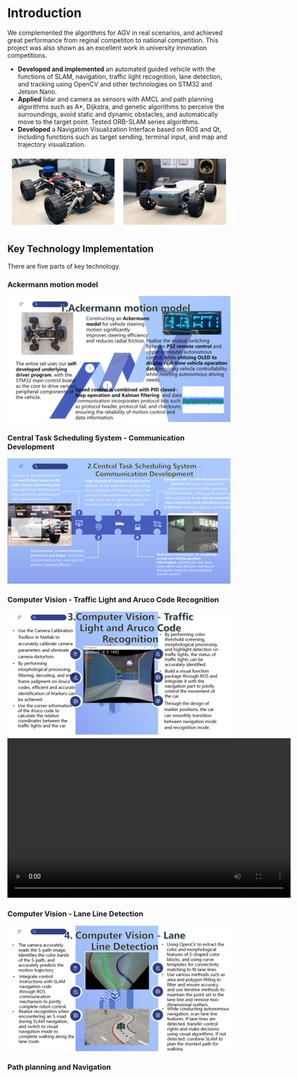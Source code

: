 # Introduction
We complemented the algorithms for AGV in real scenarios, and achieved great performance from reginal competiton to national competition. This project was also shown as an excellent work in university innovation competitions.

- **Developed and implemented** an automated guided vehicle with the functions of SLAM, navigation, traffic light recognition, lane detection, and tracking using OpenCV and other technologies on STM32 and Jetson Nano.
- **Applied** lidar and camera as sensors with AMCL and path planning algorithms such as A*, Dijkstra, and genetic algorithms to perceive the surroundings, avoid static and dynamic obstacles, and automatically move to the target point. Tested ORB-SLAM series algorithms.
- **Developed** a Navigation Visualization Interface based on ROS and Qt, including functions such as target sending, terminal input, and map and trajectory visualization.

<!-- <img src="car1.png" alt="Image Description" width="400" height="300"> -->

<div style="display: flex; justify-content: center; align-items: center;">
    <div style="margin: 10px;">
        <img src="car1.png" alt="Image 1 Description" width="300">
        <!-- <p style="text-align: center;">Image 1 Caption</p> -->
    </div>
    <div style="margin: 10px;">
        <img src="car2.png" alt="Image 2 Description" width="300">
        <!-- <p style="text-align: center;">Image 2 Caption</p> -->
    </div>
</div>


## Key Technology Implementation
There are five parts of key technology.
### Ackermann motion model
<img src="ACSP_10.png" alt="Image Description" >

### Central Task Scheduling System - Communication Development
<img src="ACSP_11.png" alt="Image Description">

### Computer Vision - Traffic Light and Aruco Code Recognition
<img src="ACSP_12.png" alt="Image Description">
<video width="640" height="360" controls>
  <source src="./redgreen.mp4" type="video/mp4">
  123
</video>

### Computer Vision - Lane Line Detection
<img src="ACSP_14.png" alt="Image Description">

### Path planning and Navigation